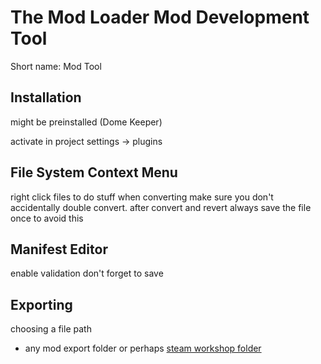# The Mod Loader Mod Development Tool

Short name: Mod Tool

## Installation

might be preinstalled (Dome Keeper)

activate in project settings -> plugins

## File System Context Menu

right click files to do stuff
when converting make sure you don't accidentally double convert. 
after convert and revert always save the file once to avoid this

## Manifest Editor

enable validation
don't forget to save

## Exporting
choosing a file path
- any mod export folder or perhaps [steam workshop folder](../file_paths.md#steam-workshop-folder)


